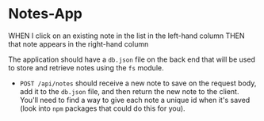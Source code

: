 # Notes-App
WHEN I click on an existing note in the list in the left-hand column
THEN that note appears in the right-hand column

The application should have a `db.json` file on the back end that will be used to store and retrieve notes using the `fs` module.

* `POST /api/notes` should receive a new note to save on the request body, add it to the `db.json` file, and then return the new note to the client. You'll need to find a way to give each note a unique id when it's saved (look into `npm` packages that could do this for you).